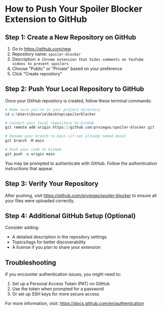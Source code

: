 # How to Push Your Spoiler Blocker Extension to GitHub

## Step 1: Create a New Repository on GitHub
1. Go to https://github.com/new
2. Repository name: `spoiler-blocker`
3. Description: `A Chrome extension that hides comments on YouTube videos to prevent spoilers`
4. Choose "Public" or "Private" based on your preference
5. Click "Create repository"

## Step 2: Push Your Local Repository to GitHub
Once your GitHub repository is created, follow these terminal commands:

```powershell
# Make sure you're in your project directory
cd c:\Users\Usuario\Desktop\spoilerblocker

# Connect your local repository to GitHub
git remote add origin https://github.com/prviegas/spoiler-blocker.git

# Rename your branch to main (if not already named main)
git branch -M main

# Push your code to GitHub
git push -u origin main
```

You may be prompted to authenticate with GitHub. Follow the authentication instructions that appear.

## Step 3: Verify Your Repository
After pushing, visit https://github.com/prviegas/spoiler-blocker to ensure all your files were uploaded correctly.

## Step 4: Additional GitHub Setup (Optional)
Consider adding:
- A detailed description in the repository settings
- Topics/tags for better discoverability
- A license if you plan to share your extension

## Troubleshooting
If you encounter authentication issues, you might need to:
1. Set up a Personal Access Token (PAT) on GitHub
2. Use the token when prompted for a password
3. Or set up SSH keys for more secure access

For more information, visit: https://docs.github.com/en/authentication
